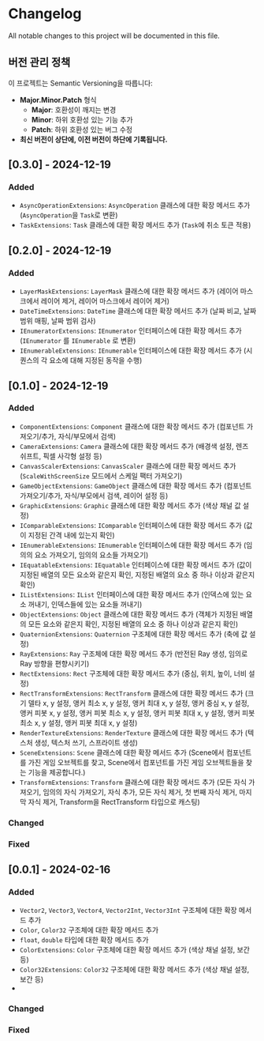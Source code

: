 # Changelog

All notable changes to this project will be documented in this file.

## 버전 관리 정책

이 프로젝트는 Semantic Versioning을 따릅니다:

- **Major.Minor.Patch** 형식
  - **Major**: 호환성이 깨지는 변경
  - **Minor**: 하위 호환성 있는 기능 추가
  - **Patch**: 하위 호환성 있는 버그 수정
- **최신 버전이 상단에, 이전 버전이 하단에 기록됩니다.**

## [0.3.0] - 2024-12-19

### Added

- `AsyncOperationExtensions`: `AsyncOperation` 클래스에 대한 확장 메서드 추가 (`AsyncOperation`을 `Task`로 변환)
- `TaskExtensions`: `Task` 클래스에 대한 확장 메서드 추가 (`Task`에 취소 토큰 적용)

## [0.2.0] - 2024-12-19

### Added

- `LayerMaskExtensions`: `LayerMask` 클래스에 대한 확장 메서드 추가 (레이어 마스크에서 레이어 제거, 레이어 마스크에서 레이어 제거)
- `DateTimeExtensions`: `DateTime` 클래스에 대한 확장 메서드 추가 (날짜 비교, 날짜 범위 매핑, 날짜 범위 검사)
- `IEnumeratorExtensions`: `IEnumerator` 인터페이스에 대한 확장 메서드 추가 (`IEnumerator` 를 `IEnumerable` 로 변환)
- `IEnumerableExtensions`: `IEnumerable` 인터페이스에 대한 확장 메서드 추가 (시퀀스의 각 요소에 대해 지정된 동작을 수행)

## [0.1.0] - 2024-12-19

### Added

- `ComponentExtensions`: `Component` 클래스에 대한 확장 메서드 추가 (컴포넌트 가져오기/추가, 자식/부모에서 검색)
- `CameraExtensions`: `Camera` 클래스에 대한 확장 메서드 추가 (배경색 설정, 렌즈 쉬프트, 픽셀 사각형 설정 등)
- `CanvasScalerExtensions`: `CanvasScaler` 클래스에 대한 확장 메서드 추가 (`ScaleWithScreenSize` 모드에서 스케일 팩터 가져오기)
- `GameObjectExtensions`: `GameObject` 클래스에 대한 확장 메서드 추가 (컴포넌트 가져오기/추가, 자식/부모에서 검색, 레이어 설정 등)
- `GraphicExtensions`: `Graphic` 클래스에 대한 확장 메서드 추가 (색상 채널 값 설정)
- `IComparableExtensions`: `IComparable` 인터페이스에 대한 확장 메서드 추가 (값이 지정된 간격 내에 있는지 확인)
- `IEnumerableExtensions`: `IEnumerable` 인터페이스에 대한 확장 메서드 추가 (임의의 요소 가져오기, 임의의 요소들 가져오기)
- `IEquatableExtensions`: `IEquatable` 인터페이스에 대한 확장 메서드 추가 (값이 지정된 배열의 모든 요소와 같은지 확인, 지정된 배열의 요소 중 하나 이상과 같은지 확인)
- `IListExtensions`: `IList` 인터페이스에 대한 확장 메서드 추가 (인덱스에 있는 요소 꺼내기, 인덱스들에 있는 요소들 꺼내기)
- `ObjectExtensions`: `Object` 클래스에 대한 확장 메서드 추가 (객체가 지정된 배열의 모든 요소와 같은지 확인, 지정된 배열의 요소 중 하나 이상과 같은지 확인)
- `QuaternionExtensions`: `Quaternion` 구조체에 대한 확장 메서드 추가 (축에 값 설정)
- `RayExtensions`: `Ray` 구조체에 대한 확장 메서드 추가 (반전된 Ray 생성, 임의로 Ray 방향을 편향시키기)
- `RectExtensions`: `Rect` 구조체에 대한 확장 메서드 추가 (중심, 위치, 높이, 너비 설정)
- `RectTransformExtensions`: `RectTransform` 클래스에 대한 확장 메서드 추가 (크기 델타 x, y 설정, 앵커 최소 x, y 설정, 앵커 최대 x, y 설정, 앵커 중심 x, y 설정, 앵커 피봇 x, y 설정, 앵커 피봇 최소 x, y 설정, 앵커 피봇 최대 x, y 설정, 앵커 피봇 최소 x, y 설정, 앵커 피봇 최대 x, y 설정)
- `RenderTextureExtensions`: `RenderTexture` 클래스에 대한 확장 메서드 추가 (텍스처 생성, 텍스처 쓰기, 스프라이트 생성)
- `SceneExtensions`: `Scene` 클래스에 대한 확장 메서드 추가 (Scene에서 컴포넌트를 가진 게임 오브젝트를 찾고, Scene에서 컴포넌트를 가진 게임 오브젝트들을 찾는 기능을 제공합니다.)
- `TransformExtensions`: `Transform` 클래스에 대한 확장 메서드 추가 (모든 자식 가져오기, 임의의 자식 가져오기, 자식 추가, 모든 자식 제거, 첫 번째 자식 제거, 마지막 자식 제거, Transform을 RectTransform 타입으로 캐스팅)

### Changed

### Fixed

## [0.0.1] - 2024-02-16

### Added

- `Vector2`, `Vector3`, `Vector4`, `Vector2Int`, `Vector3Int`  구조체에 대한 확장 메서드 추가
- `Color`, `Color32` 구조체에 대한 확장 메서드 추가
- `float`, `double` 타입에 대한 확장 메서드 추가
- `ColorExtensions`: `Color` 구조체에 대한 확장 메서드 추가 (색상 채널 설정, 보간 등)
- `Color32Extensions`: `Color32` 구조체에 대한 확장 메서드 추가 (색상 채널 설정, 보간 등)
-

### Changed

### Fixed
